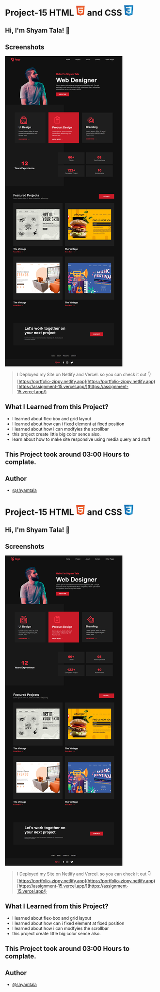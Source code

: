 
# Project-15 HTML <img src="./screenshot/1.png" width="30"> and CSS <img src="./screenshot/css1.png" width="30">

## Hi, I'm Shyam Tala! 👋


## Screenshots

![App Screenshot](./screenshot/portfolio-zippy.netlify.app_.png)

>I Deployed my Site on Netlify and Vercel. so you can check it out 👇
<br> [https://portfolio-zippy.netlify.app](https://portfolio-zippy.netlify.app)
<br> [https://assignment-15.vercel.app/](https://assignment-15.vercel.app/)

## What I Learned from this Project?

 
- I learned about flex-box and grid layout
- I learned about how can i fixed element at fixed position
- I learned about how i can modfyies the scrollbar
- this project create little big color sence also.  
- learn about how to make site responsive using media query and stuff



## This Project took around 03:00 Hours to complate.

## Author

- [@shyamtala](https://github.com/shyamtala003)
# Project-15 HTML <img src="./screenshot/1.png" width="30"> and CSS <img src="./screenshot/css1.png" width="30">

## Hi, I'm Shyam Tala! 👋


## Screenshots

![App Screenshot](./screenshot/portfolio-zippy.netlify.app_.png)

>I Deployed my Site on Netlify and Vercel. so you can check it out 👇
<br> [https://portfolio-zippy.netlify.app](https://portfolio-zippy.netlify.app)
<br> [https://assignment-15.vercel.app/](https://assignment-15.vercel.app/)

## What I Learned from this Project?

 
- I learned about flex-box and grid layout
- I learned about how can i fixed element at fixed position
- I learned about how i can modfyies the scrollbar
- this project create little big color sence also.  



## This Project took around 03:00 Hours to complate.

## Author

- [@shyamtala](https://github.com/shyamtala003)



